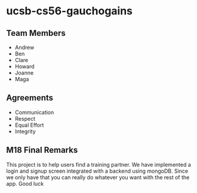# ucsb-cs56-gauchogains

## Team Members
- Andrew
- Ben
- Clare 
- Howard 
- Joanne 
- Maga

## Agreements
* Communication
* Respect
* Equal Effort
* Integrity

## M18 Final Remarks
This project is to help users find a training partner. We have implemented a login and signup screen integrated with a backend using mongoDB. Since we only have that you can really do whatever you want with the rest of the app. Good luck
